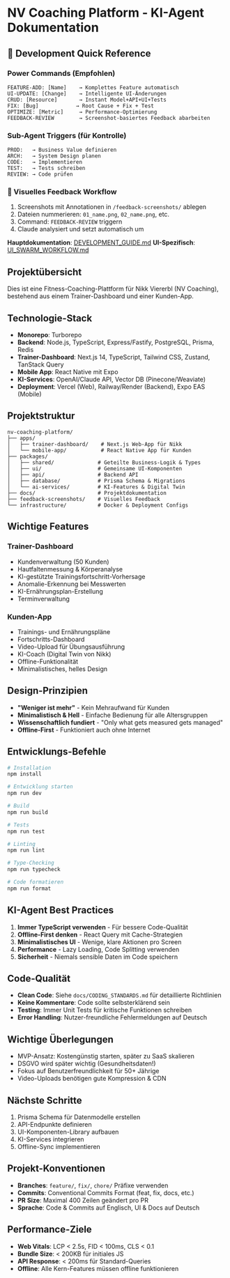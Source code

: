 # NV Coaching Platform - KI-Agent Dokumentation

## 🚀 Development Quick Reference

### Power Commands (Empfohlen)
```
FEATURE-ADD: [Name]    → Komplettes Feature automatisch
UI-UPDATE: [Change]    → Intelligente UI-Änderungen  
CRUD: [Resource]       → Instant Model+API+UI+Tests
FIX: [Bug]            → Root Cause + Fix + Test
OPTIMIZE: [Metric]     → Performance-Optimierung
FEEDBACK-REVIEW        → Screenshot-basiertes Feedback abarbeiten
```

### Sub-Agent Triggers (für Kontrolle)
```
PROD:   → Business Value definieren
ARCH:   → System Design planen
CODE:   → Implementieren
TEST:   → Tests schreiben
REVIEW: → Code prüfen
```

### 📸 Visuelles Feedback Workflow
1. Screenshots mit Annotationen in `/feedback-screenshots/` ablegen
2. Dateien nummerieren: `01_name.png`, `02_name.png`, etc.
3. Command: `FEEDBACK-REVIEW` triggern
4. Claude analysiert und setzt automatisch um

**Hauptdokumentation**: [DEVELOPMENT_GUIDE.md](./DEVELOPMENT_GUIDE.md)
**UI-Spezifisch**: [UI_SWARM_WORKFLOW.md](./UI_SWARM_WORKFLOW.md)

## Projektübersicht
Dies ist eine Fitness-Coaching-Plattform für Nikk Viererbl (NV Coaching), bestehend aus einem Trainer-Dashboard und einer Kunden-App.

## Technologie-Stack
- **Monorepo**: Turborepo
- **Backend**: Node.js, TypeScript, Express/Fastify, PostgreSQL, Prisma, Redis
- **Trainer-Dashboard**: Next.js 14, TypeScript, Tailwind CSS, Zustand, TanStack Query
- **Mobile App**: React Native mit Expo
- **KI-Services**: OpenAI/Claude API, Vector DB (Pinecone/Weaviate)
- **Deployment**: Vercel (Web), Railway/Render (Backend), Expo EAS (Mobile)

## Projektstruktur
```
nv-coaching-platform/
├── apps/
│   ├── trainer-dashboard/    # Next.js Web-App für Nikk
│   └── mobile-app/           # React Native App für Kunden
├── packages/
│   ├── shared/              # Geteilte Business-Logik & Types
│   ├── ui/                  # Gemeinsame UI-Komponenten
│   ├── api/                 # Backend API
│   ├── database/            # Prisma Schema & Migrations
│   └── ai-services/         # KI-Features & Digital Twin
├── docs/                    # Projektdokumentation
├── feedback-screenshots/    # Visuelles Feedback
└── infrastructure/          # Docker & Deployment Configs
```

## Wichtige Features

### Trainer-Dashboard
- Kundenverwaltung (50 Kunden)
- Hautfaltenmessung & Körperanalyse
- KI-gestützte Trainingsfortschritt-Vorhersage
- Anomalie-Erkennung bei Messwerten
- KI-Ernährungsplan-Erstellung
- Terminverwaltung

### Kunden-App
- Trainings- und Ernährungspläne
- Fortschritts-Dashboard
- Video-Upload für Übungsausführung
- KI-Coach (Digital Twin von Nikk)
- Offline-Funktionalität
- Minimalistisches, helles Design

## Design-Prinzipien
- **"Weniger ist mehr"** - Kein Mehraufwand für Kunden
- **Minimalistisch & Hell** - Einfache Bedienung für alle Altersgruppen
- **Wissenschaftlich fundiert** - "Only what gets measured gets managed"
- **Offline-First** - Funktioniert auch ohne Internet

## Entwicklungs-Befehle
```bash
# Installation
npm install

# Entwicklung starten
npm run dev

# Build
npm run build

# Tests
npm run test

# Linting
npm run lint

# Type-Checking
npm run typecheck

# Code formatieren
npm run format
```

## KI-Agent Best Practices
1. **Immer TypeScript verwenden** - Für bessere Code-Qualität
2. **Offline-First denken** - React Query mit Cache-Strategien
3. **Minimalistisches UI** - Wenige, klare Aktionen pro Screen
4. **Performance** - Lazy Loading, Code Splitting verwenden
5. **Sicherheit** - Niemals sensible Daten im Code speichern

## Code-Qualität
- **Clean Code**: Siehe `docs/CODING_STANDARDS.md` für detaillierte Richtlinien
- **Keine Kommentare**: Code sollte selbsterklärend sein
- **Testing**: Immer Unit Tests für kritische Funktionen schreiben
- **Error Handling**: Nutzer-freundliche Fehlermeldungen auf Deutsch

## Wichtige Überlegungen
- MVP-Ansatz: Kostengünstig starten, später zu SaaS skalieren
- DSGVO wird später wichtig (Gesundheitsdaten!)
- Fokus auf Benutzerfreundlichkeit für 50+ Jährige
- Video-Uploads benötigen gute Kompression & CDN

## Nächste Schritte
1. Prisma Schema für Datenmodelle erstellen
2. API-Endpunkte definieren
3. UI-Komponenten-Library aufbauen
4. KI-Services integrieren
5. Offline-Sync implementieren

## Projekt-Konventionen
- **Branches**: `feature/`, `fix/`, `chore/` Präfixe verwenden
- **Commits**: Conventional Commits Format (feat, fix, docs, etc.)
- **PR Size**: Maximal 400 Zeilen geändert pro PR
- **Sprache**: Code & Commits auf Englisch, UI & Docs auf Deutsch

## Performance-Ziele
- **Web Vitals**: LCP < 2.5s, FID < 100ms, CLS < 0.1
- **Bundle Size**: < 200KB für initiales JS
- **API Response**: < 200ms für Standard-Queries
- **Offline**: Alle Kern-Features müssen offline funktionieren
